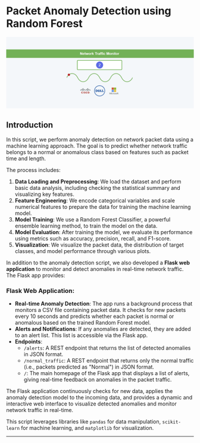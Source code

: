 # Packet Anomaly Detection using Random Forest
![Network Traffic Monitor](./images/Animation.gif)
## Introduction

In this script, we perform anomaly detection on network packet data using a machine learning approach. The goal is to predict whether network traffic belongs to a normal or anomalous class based on features such as packet time and length.

The process includes:

1. **Data Loading and Preprocessing**: We load the dataset and perform basic data analysis, including checking the statistical summary and visualizing key features.
2. **Feature Engineering**: We encode categorical variables and scale numerical features to prepare the data for training the machine learning model.
3. **Model Training**: We use a Random Forest Classifier, a powerful ensemble learning method, to train the model on the data.
4. **Model Evaluation**: After training the model, we evaluate its performance using metrics such as accuracy, precision, recall, and F1-score.
5. **Visualization**: We visualize the packet data, the distribution of target classes, and model performance through various plots.

In addition to the anomaly detection script, we also developed a **Flask web application** to monitor and detect anomalies in real-time network traffic. The Flask app provides:

### Flask Web Application:
- **Real-time Anomaly Detection**: The app runs a background process that monitors a CSV file containing packet data. It checks for new packets every 10 seconds and predicts whether each packet is normal or anomalous based on the trained Random Forest model.
- **Alerts and Notifications**: If any anomalies are detected, they are added to an alert list. This list is accessible via the Flask app.
- **Endpoints**:
  - `/alerts`: A REST endpoint that returns the list of detected anomalies in JSON format.
  - `/normal_traffic`: A REST endpoint that returns only the normal traffic (i.e., packets predicted as "Normal") in JSON format.
  - `/`: The main homepage of the Flask app that displays a list of alerts, giving real-time feedback on anomalies in the packet traffic.

The Flask application continuously checks for new data, applies the anomaly detection model to the incoming data, and provides a dynamic and interactive web interface to visualize detected anomalies and monitor network traffic in real-time.

This script leverages libraries like `pandas` for data manipulation, `scikit-learn` for machine learning, and `matplotlib` for visualization.

---
